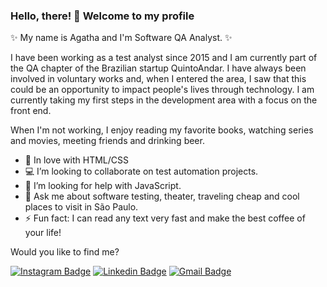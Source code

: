 ### Hello, there! 👋 Welcome to my profile

 ✨ My name is Agatha and I'm Software QA Analyst. ✨
 
I have been working as a test analyst since 2015 and I am currently part of the QA chapter of the Brazilian startup QuintoAndar. I have always been involved in voluntary works and, when I entered the area, I saw that this could be an opportunity to impact people's lives through technology. I am currently taking my first steps in the development area with a focus on the front end.
 
When I'm not working, I enjoy reading my favorite books, watching series and movies, meeting friends and drinking beer.
 
- :blue_heart: In love with HTML/CSS
- :computer: I’m looking to collaborate on test automation projects.
- 🤔 I’m looking for help with JavaScript.
- 💬 Ask me about software testing, theater, traveling cheap and cool places to visit in São Paulo.
- ⚡ Fun fact: I can read any text very fast and make the best coffee of your life!

Would you like to find me?

[![Instagram Badge](https://img.shields.io/badge/-Instagram-C13584?style=flat-square&labelColor=C13584&logo=instagram&logoColor=white&link=https://www.instagram.com/whoisborini/)](https://www.instagram.com/whoisborini/)
[![Linkedin Badge](https://img.shields.io/badge/-LinkedIn-blue?style=flat-square&logo=Linkedin&logoColor=white&link=https://www.linkedin.com/in/araujoagathaqa/)](https://www.linkedin.com/in/araujoagathaqa/)
[![Gmail Badge](https://img.shields.io/badge/-Gmail-c14438?style=flat-square&logo=Gmail&logoColor=white&link=mailto:araujoagatha.qa@gmail.com)](mailto:araujoagatha.qa@gmail.com)

